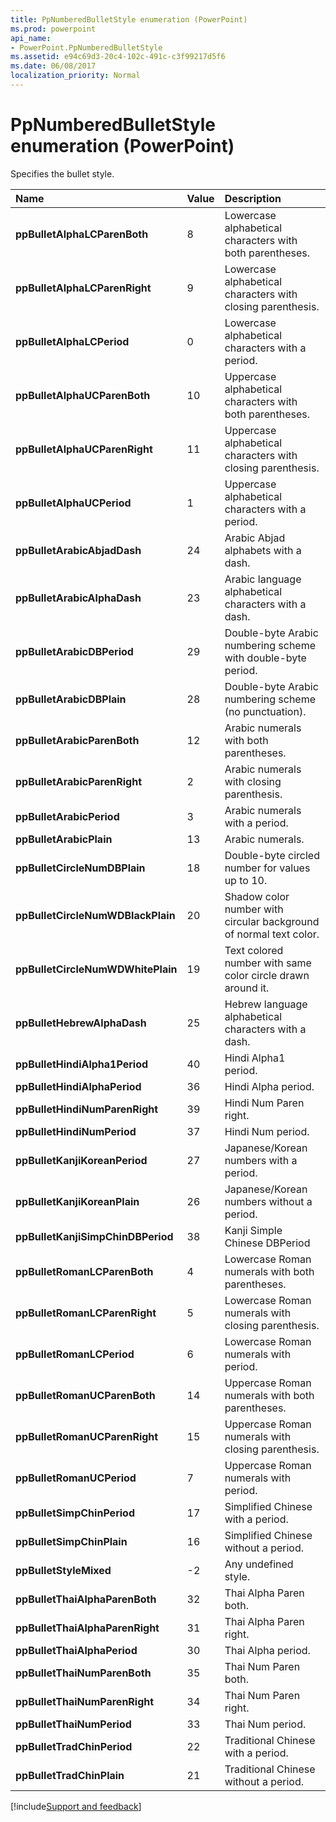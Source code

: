 ```yaml
---
title: PpNumberedBulletStyle enumeration (PowerPoint)
ms.prod: powerpoint
api_name:
- PowerPoint.PpNumberedBulletStyle
ms.assetid: e94c69d3-20c4-102c-491c-c3f99217d5f6
ms.date: 06/08/2017
localization_priority: Normal
---
```



# PpNumberedBulletStyle enumeration (PowerPoint)

Specifies the bullet style.



|Name|Value|Description|
|:-----|:-----|:-----|
|**ppBulletAlphaLCParenBoth**|8|Lowercase alphabetical characters with both parentheses.|
|**ppBulletAlphaLCParenRight**|9|Lowercase alphabetical characters with closing parenthesis.|
|**ppBulletAlphaLCPeriod**|0|Lowercase alphabetical characters with a period.|
|**ppBulletAlphaUCParenBoth**|10|Uppercase alphabetical characters with both parentheses.|
|**ppBulletAlphaUCParenRight**|11|Uppercase alphabetical characters with closing parenthesis.|
|**ppBulletAlphaUCPeriod**|1|Uppercase alphabetical characters with a period.|
|**ppBulletArabicAbjadDash**|24|Arabic Abjad alphabets with a dash.|
|**ppBulletArabicAlphaDash**|23|Arabic language alphabetical characters with a dash.|
|**ppBulletArabicDBPeriod**|29|Double-byte Arabic numbering scheme with double-byte period.|
|**ppBulletArabicDBPlain**|28|Double-byte Arabic numbering scheme (no punctuation).|
|**ppBulletArabicParenBoth**|12|Arabic numerals with both parentheses.|
|**ppBulletArabicParenRight**|2|Arabic numerals with closing parenthesis.|
|**ppBulletArabicPeriod**|3|Arabic numerals with a period.|
|**ppBulletArabicPlain**|13|Arabic numerals.|
|**ppBulletCircleNumDBPlain**|18|Double-byte circled number for values up to 10.|
|**ppBulletCircleNumWDBlackPlain**|20|Shadow color number with circular background of normal text color.|
|**ppBulletCircleNumWDWhitePlain**|19|Text colored number with same color circle drawn around it.|
|**ppBulletHebrewAlphaDash**|25|Hebrew language alphabetical characters with a dash.|
|**ppBulletHindiAlpha1Period**|40|Hindi Alpha1 period.|
|**ppBulletHindiAlphaPeriod**|36|Hindi Alpha period.|
|**ppBulletHindiNumParenRight**|39|Hindi Num Paren right.|
|**ppBulletHindiNumPeriod**|37|Hindi Num period.|
|**ppBulletKanjiKoreanPeriod**|27|Japanese/Korean numbers with a period.|
|**ppBulletKanjiKoreanPlain**|26|Japanese/Korean numbers without a period.|
|**ppBulletKanjiSimpChinDBPeriod**|38|Kanji Simple Chinese DBPeriod|
|**ppBulletRomanLCParenBoth**|4|Lowercase Roman numerals with both parentheses.|
|**ppBulletRomanLCParenRight**|5|Lowercase Roman numerals with closing parenthesis.|
|**ppBulletRomanLCPeriod**|6|Lowercase Roman numerals with period.|
|**ppBulletRomanUCParenBoth**|14|Uppercase Roman numerals with both parentheses.|
|**ppBulletRomanUCParenRight**|15|Uppercase Roman numerals with closing parenthesis.|
|**ppBulletRomanUCPeriod**|7|Uppercase Roman numerals with period.|
|**ppBulletSimpChinPeriod**|17|Simplified Chinese with a period.|
|**ppBulletSimpChinPlain**|16|Simplified Chinese without a period.|
|**ppBulletStyleMixed**|-2|Any undefined style.|
|**ppBulletThaiAlphaParenBoth**|32|Thai Alpha Paren both.|
|**ppBulletThaiAlphaParenRight**|31|Thai Alpha Paren right.|
|**ppBulletThaiAlphaPeriod**|30|Thai Alpha period.|
|**ppBulletThaiNumParenBoth**|35|Thai Num Paren both.|
|**ppBulletThaiNumParenRight**|34|Thai Num Paren right.|
|**ppBulletThaiNumPeriod**|33|Thai Num period.|
|**ppBulletTradChinPeriod**|22|Traditional Chinese with a period.|
|**ppBulletTradChinPlain**|21|Traditional Chinese without a period.|

[!include[Support and feedback](~/includes/feedback-boilerplate.md)]